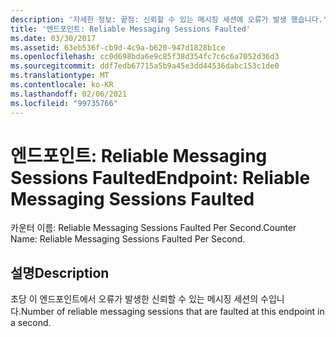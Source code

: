 ```yaml
---
description: '자세한 정보: 끝점: 신뢰할 수 있는 메시징 세션에 오류가 발생 했습니다.'
title: '엔드포인트: Reliable Messaging Sessions Faulted'
ms.date: 03/30/2017
ms.assetid: 63eb536f-cb9d-4c9a-b620-947d1828b1ce
ms.openlocfilehash: cc0d698bda6e9c85f38d354fc7c6c6a7052d36d3
ms.sourcegitcommit: ddf7edb67715a5b9a45e3dd44536dabc153c1de0
ms.translationtype: MT
ms.contentlocale: ko-KR
ms.lasthandoff: 02/06/2021
ms.locfileid: "99735766"
---
```

# <a name="endpoint-reliable-messaging-sessions-faulted"></a><span data-ttu-id="4b3f7-103">엔드포인트: Reliable Messaging Sessions Faulted</span><span class="sxs-lookup"><span data-stu-id="4b3f7-103">Endpoint: Reliable Messaging Sessions Faulted</span></span>

<span data-ttu-id="4b3f7-104">카운터 이름: Reliable Messaging Sessions Faulted Per Second.</span><span class="sxs-lookup"><span data-stu-id="4b3f7-104">Counter Name: Reliable Messaging Sessions Faulted Per Second.</span></span>  
  
## <a name="description"></a><span data-ttu-id="4b3f7-105">설명</span><span class="sxs-lookup"><span data-stu-id="4b3f7-105">Description</span></span>  

 <span data-ttu-id="4b3f7-106">초당 이 엔드포인트에서 오류가 발생한 신뢰할 수 있는 메시징 세션의 수입니다.</span><span class="sxs-lookup"><span data-stu-id="4b3f7-106">Number of reliable messaging sessions that are faulted at this endpoint in a second.</span></span>
